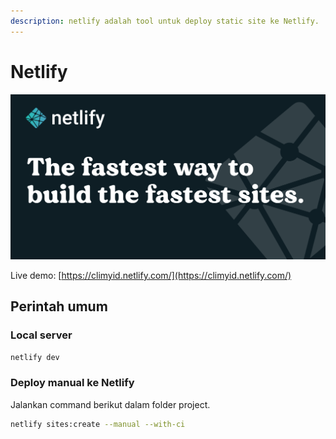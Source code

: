 ```yaml
---
description: netlify adalah tool untuk deploy static site ke Netlify.
---
```


# Netlify

![](.gitbook/assets/head_netlify.png)

Live demo: [https://climyid.netlify.com/](https://climyid.netlify.com/)

## Perintah umum

### Local server

```bash
netlify dev
```

### Deploy manual ke Netlify

Jalankan command berikut dalam folder project.

```bash
netlify sites:create --manual --with-ci
```

